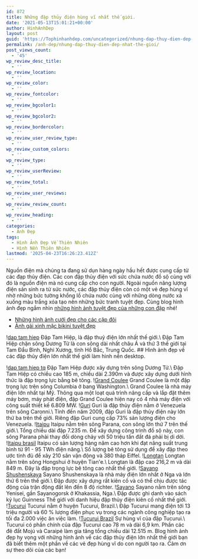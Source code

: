 ```yaml
---
id: 872
title: Những đập thủy điện hùng vĩ nhất thế giới.
date: '2021-05-13T15:01:21+00:00'
author: HinhAnhDep
layout: post
guid: 'https://Tophinhanhdep.com/uncategorized/nhung-dap-thuy-dien-dep-nhat-the-gioi/'
permalink: /anh-dep/nhung-dap-thuy-dien-dep-nhat-the-gioi/
post_views_count:
  - '45'
wp_review_desc_title:
  - ''
wp_review_location:
  - ''
wp_review_color:
  - ''
wp_review_fontcolor:
  - ''
wp_review_bgcolor1:
  - ''
wp_review_bgcolor2:
  - ''
wp_review_bordercolor:
  - ''
wp_review_user_review_type:
  - ''
wp_review_custom_colors:
  - ''
wp_review_type:
  - ''
wp_review_userReview:
  - ''
wp_review_total:
  - ''
wp_review_user_reviews:
  - ''
wp_review_review_count:
  - ''
wp_review_heading:
  - ''
categories:
  - Ảnh Đẹp
tags:
  - Hình Ảnh Đẹp Về Thiên Nhiên
  - Hình Nền Thiên Nhiên
lastmod: '2025-04-23T16:26:23.412Z'
---
```

Nguồn điện mà chúng ta đang sử dụn hàng ngày hầu hết được cung cấp từ các đạp thủy điện. Các con đập thủy điện với sức chứa nước đồ sộ cùng với đó là nguồn điện mà nó cung cấp cho con người. Ngoài nguồn năng lượng điện sản sinh ra từ sức nước, các đập thủy điện còn có một vẻ đẹp hùng vĩ nhờ những bức tường khổng lồ chứa nước cùng với những dòng nước xả xuống màu trắng xóa tạo nên những bức tranh tuyệt đẹp. Cùng blog hình ảnh đẹp ngắm nhìn [những hình ảnh tuyệt đẹp của những con đập](https://tophinhanhdep.com/anh-dep/nhung-dap-thuy-dien-dep-nhat-the-gioi/) nhé!

- [Những hình ảnh cưới đẹp cho các cặp đôi](https://tophinhanhdep.com/anh-tinh-yeu/hinh-anh-dam-cuoi-dep-nhat/)
- [Ảnh gái xinh mặc bikini tuyệt đẹp](https://tophinhanhdep.com/gai-xinh/hinh-anh-thien-than-ao-tam-dep/)

\![dap tam hiep](https://tophinhanhdep.com/wp-content/uploads/2021/03/dap-tam-hiep.jpg) Đập Tam Hiệp, là đập thuỷ điện lớn nhất thế giới.\ Đập Tam Hiệp chặn sông Dương Tử là con sông dài nhất châu Á và thứ 3 thế giới tại Tam Đẩu Bình, Nghi Xương, tỉnh Hồ Bắc, Trung Quốc. ## Hình ảnh đẹp về các đập thủy điện lớn nhất thế giới làm hình nền desktop.

\![dap tam hiep tq](https://tophinhanhdep.com/wp-content/uploads/2021/03/dap-tam-hiep-tq.jpg) Đập Tam Hiệp được xây dựng trên sông Dương Tử.\ Đập Tam Hiệp có chiều cao 185 m, chiều dài 2.390m và được xây dựng dưới hình thức là đập trọng lực bằng bê tông. \![Grand Coulee](https://tophinhanhdep.com/wp-content/uploads/2021/03/Grand-Coulee.jpg) Grand Coulee là một đập trọng lực trên sông Columbia ở bang Washington.\ Grand Coulee là nhà máy điện lớn nhất tại Mỹ. Thông qua một loạt quá trình nâng cấp và lắp đặt thêm máy bơm, máy phát điện, đập Grand Coulee hiện nay có 4 nhà máy điện với công suất thiết kế 6.809 MW. \![Guri](https://tophinhanhdep.com/wp-content/uploads/2021/03/Guri.jpg) Guri là đập thủy điện nằm ở Venezuela trên sông Caronni.\ Tính đến năm 2009, đập Guri là đập thủy điện này lớn thứ ba trên thế giới. Riêng đập Guri cung cấp 73% sản lượng điện cho Venezuela. \![Itaipu](https://tophinhanhdep.com/wp-content/uploads/2021/03/Itaipu.jpg) Itaipu nằm trên sông Parana, con sông lớn thứ 7 trên thế giới.\ Tổng chiều dài đập 7.235 m. Để xây dựng công trình đồ sộ này, con sông Parana phải thay đổi dòng chảy với 50 triệu tấn đất đá phải bị di dời. \![Itaipu brasil](https://tophinhanhdep.com/wp-content/uploads/2021/03/Itaipu-brasil.jpg) Itaipu có sản lượng hàng năm cao hơn khi đạt năng suất trung bình từ 91 - 95 TWh điện năng.\ Số lượng bê tông sử dụng để xây đập theo ước tính đủ để xây 210 sân vận động và 380 tháp Eiffel. \![Longtan](https://tophinhanhdep.com/wp-content/uploads/2021/03/Longtan.jpg) Longtan nằm trên sông Hongshui ở huyện Tian'e.\ Longtan là đập cao 216,2 m và dài 849 m. Đây là đập trọng lực bê tông cao nhất thế giới. \![Sayano Shushenskaya](https://tophinhanhdep.com/wp-content/uploads/2021/03/Sayano-Shushenskaya.jpg) Sayano Shushenskaya là nhà máy điện lớn nhất ở Nga và lớn thứ 6 trên thế giới.\ Đập được xây dựng rất kiên cố và có thể chịu được tác động của trận động đất lên đến 8 độ richter. \![Sayano](https://tophinhanhdep.com/wp-content/uploads/2021/03/Sayano.jpg) Sayano nằm trên sông Yenisei, gần Sayanogorsk ở Khakassia, Nga.\ Đập được ghi danh vào sách kỷ lục Guinness Thế giới với danh hiệu đập thủy điện kiên cố nhất thế giới. \![Tucurui](https://tophinhanhdep.com/wp-content/uploads/2021/03/Tucurui.jpg) Tucurui nằm ở huyện Tucurui, Brazil.\ Đập Tucurui mang điện tới 13 triệu người và 60 % lượng điện phục vụ trong các ngành công nghiệp tạo ra tối đa 2.000 việc ăn việc làm. \![Tucurui Brazil](https://tophinhanhdep.com/wp-content/uploads/2021/03/Tucurui-Brazil.jpg) Sự hùng vĩ của đập Tucurui.\ Tucurui có phần chính của đập Tucurui cao 78 m và dài 6,9 km. Phần các đê đất Mojú và Caraipé làm gia tăng tổng chiều dài 12.515 m. Blog hình ảnh đẹp hy vọng với những hình ảnh về các đập thủy điện lớn nhất thế giới bạn đã biết thêm một phần về các vẻ đẹp hùng vĩ do con người tạo ra. Cảm ơn sự theo dõi của các bạn!
